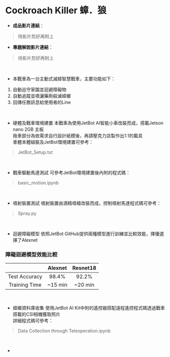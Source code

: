 # Cockroach Killer 蟑．狼

* **成品影片連結**：
> 待影片剪好再附上

* **專題解說影片連結**：
> 待影片剪好再附上
<br>

* 本戰車為一台主動式滅蟑智慧戰車，主要功能如下：
1. 自動巡守家園並迴避障礙物
2. 自動追蹤並噴灑藥劑殺滅蟑螂
3. 回傳任務訊息給使用者的Line
<br>

* 硬體及戰車環境建置
本戰車為使用JetBot AI智能小車改裝而成，搭載Jetson nano 2GB 主板\
拖車部分為依需求自行設計紙模後，再請壓克力店製作出1:1的載具\
車體本體組裝及JetBot環境建置可參考：
> JetBot_Setup.txt 
<br> 

* 戰車驅動馬達測試
可參考JetBot環境建置後內附的程式碼：
> basic_motion.ipynb
<br>

* 噴射裝置測試
噴射裝置由酒精噴槍改裝而成，控制噴射馬達程式碼可參考：
> Spray.py
<br>

* 迴避障礙模型
依照JetBot GitHub提供兩種模型進行訓練並比較效能，擇優選擇了Alexnet
### 障礙迴避模型效能比較
|               |      Alexnet      |       Resnet18       |
|:-------------:|:-----------------:|:--------------------:|
| Test Accuracy |       98.4%       |         92.2%        |
| Training Time |      ~15 min      |        ~20 min       | 

<br>

* 蟑螂資料庫收集
使用JetBot AI Kit中附的遙控器搭配遠程遙控程式碼透過戰車搭載的CSI相機獲取照片\
詳細程式碼可參考：
> Data Collection through Teleoperation.ipynb
<br>

* 



